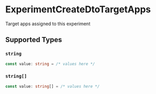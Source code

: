 # ExperimentCreateDtoTargetApps

Target apps assigned to this experiment


## Supported Types

### `string`

```typescript
const value: string = /* values here */
```

### `string[]`

```typescript
const value: string[] = /* values here */
```

